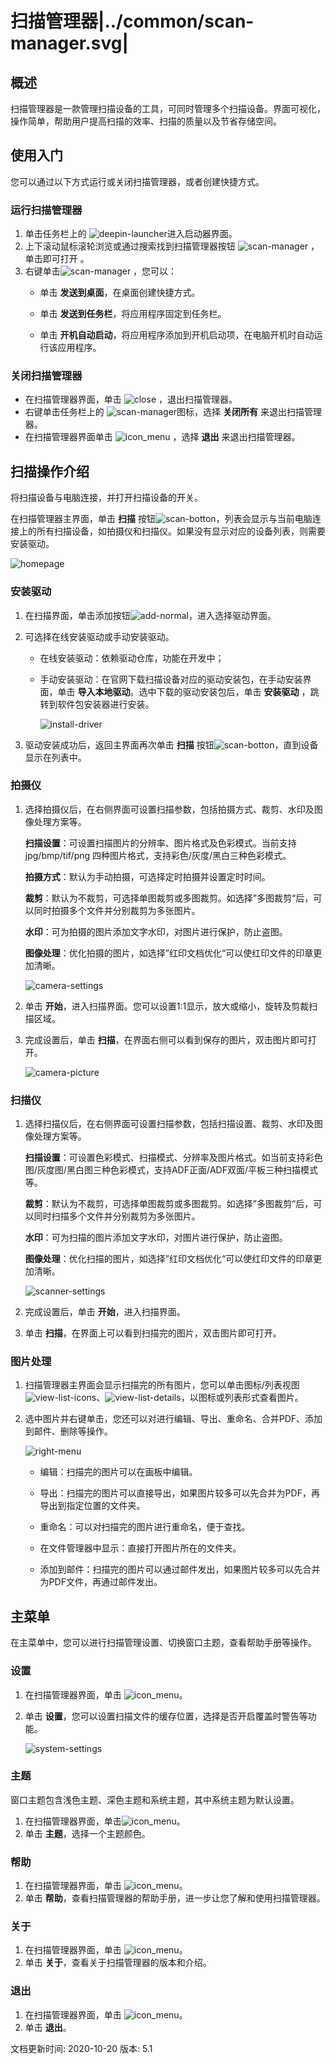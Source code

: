 # 扫描管理器|../common/scan-manager.svg|

## 概述

扫描管理器是一款管理扫描设备的工具，可同时管理多个扫描设备。界面可视化，操作简单，帮助用户提高扫描的效率、扫描的质量以及节省存储空间。

## 使用入门

您可以通过以下方式运行或关闭扫描管理器，或者创建快捷方式。

### 运行扫描管理器

1. 单击任务栏上的 ![deepin-launcher](icon/deepin-launcher.svg)进入启动器界面。
2. 上下滚动鼠标滚轮浏览或通过搜索找到扫描管理器按钮   ![scan-manager](icon/scan-manager.svg) ，单击即可打开  。
3. 右键单击![scan-manager](icon/scan-manager.svg) ，您可以：
   - 单击 **发送到桌面**，在桌面创建快捷方式。

   - 单击 **发送到任务栏**，将应用程序固定到任务栏。

   - 单击 **开机自动启动**，将应用程序添加到开机启动项，在电脑开机时自动运行该应用程序。

### 关闭扫描管理器

- 在扫描管理器界面，单击  ![close](icon/close.svg) ，退出扫描管理器。
- 右键单击任务栏上的 ![scan-manager](icon/scan-manager.svg)图标，选择 **关闭所有** 来退出扫描管理器。
- 在扫描管理器界面单击 ![icon_menu](icon/icon_menu.svg) ，选择 **退出** 来退出扫描管理器。

## 扫描操作介绍

将扫描设备与电脑连接，并打开扫描设备的开关。

在扫描管理器主界面，单击 **扫描** 按钮![scan-botton](jpg/scan-botton.png)，列表会显示与当前电脑连接上的所有扫描设备，如拍摄仪和扫描仪。如果没有显示对应的设备列表，则需要安装驱动。

![homepage](jpg/homepage.png)

### 安装驱动

1. 在扫描界面，单击添加按钮![add-normal](icon/add-normal.svg)，进入选择驱动界面。

2. 可选择在线安装驱动或手动安装驱动。

   - 在线安装驱动：依赖驱动仓库，功能在开发中；

   - 手动安装驱动：在官网下载扫描设备对应的驱动安装包，在手动安装界面，单击 **导入本地驱动**。选中下载的驱动安装包后，单击 **安装驱动** ，跳转到软件包安装器进行安装。

     ![install-driver](jpg/install-driver.png)

3. 驱动安装成功后，返回主界面再次单击 **扫描** 按钮![scan-botton](jpg/scan-botton.png)，直到设备显示在列表中。


### 拍摄仪

1. 选择拍摄仪后，在右侧界面可设置扫描参数，包括拍摄方式、裁剪、水印及图像处理方案等。

   **扫描设置**：可设置扫描图片的分辨率、图片格式及色彩模式。当前支持jpg/bmp/tif/png 四种图片格式，支持彩色/灰度/黑白三种色彩模式。

   **拍摄方式**：默认为手动拍摄，可选择定时拍摄并设置定时时间。

   **裁剪**：默认为不裁剪，可选择单图裁剪或多图裁剪。如选择”多图裁剪“后，可以同时拍摄多个文件并分别裁剪为多张图片。

   **水印**：可为拍摄的图片添加文字水印，对图片进行保护，防止盗图。

   **图像处理**：优化拍摄的图片，如选择”红印文档优化“可以使红印文件的印章更加清晰。

   ![camera-settings](jpg/camera-settings.png)

2. 单击 **开始**，进入扫描界面。您可以设置1:1显示，放大或缩小，旋转及剪裁扫描区域。

3. 完成设置后，单击 **扫描**，在界面右侧可以看到保存的图片，双击图片即可打开。

   ![camera-picture](jpg/camera-picture.png)

### 扫描仪

1. 选择扫描仪后，在右侧界面可设置扫描参数，包括扫描设置、裁剪、水印及图像处理方案等。

   **扫描设置**：可设置色彩模式、扫描模式、分辨率及图片格式。如当前支持彩色图/灰度图/黑白图三种色彩模式，支持ADF正面/ADF双面/平板三种扫描模式等。

   **裁剪**：默认为不裁剪，可选择单图裁剪或多图裁剪。如选择”多图裁剪“后，可以同时扫描多个文件并分别裁剪为多张图片。

   **水印**：可为扫描的图片添加文字水印，对图片进行保护，防止盗图。

   **图像处理**：优化扫描的图片，如选择”红印文档优化“可以使红印文件的印章更加清晰。

   ![scanner-settings](jpg/scanner-settings.png)

2. 完成设置后，单击 **开始**，进入扫描界面。

3. 单击 **扫描**，在界面上可以看到扫描完的图片，双击图片即可打开。

### 图片处理

1. 扫描管理器主界面会显示扫描完的所有图片，您可以单击图标/列表视图![view-list-icons](icon/view-list-icons.svg)、![view-list-details](icon/view-list-details.svg)，以图标或列表形式查看图片。

2. 选中图片并右键单击，您还可以对进行编辑、导出、重命名、合并PDF、添加到邮件、删除等操作。

   ![right-menu](jpg/right-menu.png)

   - 编辑：扫描完的图片可以在画板中编辑。

   - 导出：扫描完的图片可以直接导出，如果图片较多可以先合并为PDF，再导出到指定位置的文件夹。
   - 重命名：可以对扫描完的图片进行重命名，便于查找。
   - 在文件管理器中显示：直接打开图片所在的文件夹。
   - 添加到邮件：扫描完的图片可以通过邮件发出，如果图片较多可以先合并为PDF文件，再通过邮件发出。

## 主菜单

在主菜单中，您可以进行扫描管理设置、切换窗口主题，查看帮助手册等操作。

### 设置

1. 在扫描管理器界面，单击 ![icon_menu](icon/icon_menu.svg)。

2. 单击 **设置**，您可以设置扫描文件的缓存位置，选择是否开启覆盖时警告等功能。

   ![system-settings](jpg/system-settings.png)

### 主题

窗口主题包含浅色主题、深色主题和系统主题，其中系统主题为默认设置。

1. 在扫描管理器界面，单击![icon_menu](icon/icon_menu.svg)。
2. 单击 **主题**，选择一个主题颜色。


### 帮助

1. 在扫描管理器界面，单击 ![icon_menu](icon/icon_menu.svg)。
2. 单击 **帮助**，查看扫描管理器的帮助手册，进一步让您了解和使用扫描管理器。


### 关于

1. 在扫描管理器界面，单击 ![icon_menu](icon/icon_menu.svg)。
2. 单击 **关于**，查看关于扫描管理器的版本和介绍。

### 退出

1. 在扫描管理器界面，单击 ![icon_menu](icon/icon_menu.svg)。
2. 单击 **退出**。


<div class="version-info"><span>文档更新时间: 2020-10-20</span><span> 版本: 5.1</span></div>